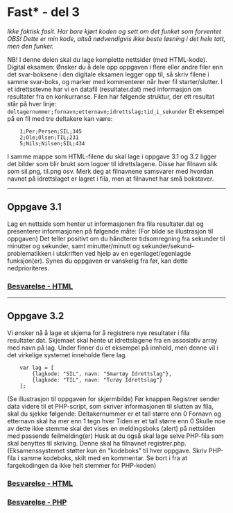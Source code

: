 # Fast* - del 3
*Ikke faktisk fasit. Har bare kjørt koden og sett om det funket som forventet*
*OBS! Dette er min kode, altså nødvendigvis ikke beste løsning i det hele tatt, men den funker.*

NB! I denne delen skal du lage komplette nettsider (med HTML-kode).
Digital eksamen: Ønsker du å dele opp oppgaven i flere eller andre filer enn det svar-boksene i den digitale eksamen legger opp til, så skriv filene i samme svar-boks, og marker med kommenterer når hver fil starter/slutter.
I et idrettsstevne har vi en datafil (resultater.dat) med informasjon om resultater fra en konkurranse. Filen har følgende struktur, der ett resultat står på hver linje:
`deltagernummer;fornavn;etternavn;idrettslag;tid_i_sekunder`
Et eksempel på en fil med tre deltakere kan være:
```
    1;Per;Persen;SIL;345
    2;Ole;Olsen;TIL;231
    5;Nils;Nilsen;SIL;434
```
I samme mappe som HTML-filene du skal lage i oppgave 3.1 og 3.2 ligger det bilder som blir brukt som logoer til idrettslagene. Disse har filnavn slik som sil.png, til.png osv. Merk deg at filnavnene samsvarer med hvordan navnet på idrettslaget er lagret i fila, men at filnavnet har små bokstaver.

---

## Oppgave 3.1
Lag en nettside som henter ut informasjonen fra fila resultater.dat og presenterer informasjonen på følgende måte:
(For bilde se illustrasjon til oppgaven)
Det teller positivt om du håndterer tidsomregning fra sekunder til minutter og sekunder, samt minutter/minutt og sekunder/sekund–problematikken i utskriften ved hjelp av en egenlaget/egenlagde funksjon(er). Synes du oppgaven er vanskelig fra før, kan dette nedprioriteres.

### [Besvarelse - HTML](del-3-1.html)

---

## Oppgave 3.2
Vi ønsker nå å lage et skjema for å registrere nye resultater i fila resultater.dat. Skjemaet skal hente ut idrettslagene fra en assosiativ array med navn på lag. Under finner du et eksempel på innhold, men denne vil i det virkelige systemet inneholde flere lag.
```
    var lag = [
        {lagkode: "SIL", navn: "Smartøy Idrettslag"}, 
        {lagkode: "TIL", navn: "Turøy Idrettslag"}
    ];
```
(Se illustrasjon til oppgaven for skjermbilde)
Før knappen Registrer sender data videre til et PHP-script, som skriver informasjonen til slutten av fila, skal du sjekke følgende:
Deltakernummer er et tall større enn 0
Fornavn og etternavn skal ha mer enn 1 tegn hver
Tiden er et tall større enn 0
Skulle noe av dette ikke stemme skal det vises en meldingsboks (alert) på nettsiden med passende feilmelding(er)
Husk at du også skal lage selve PHP-fila som skal benyttes til skriving. Denne skal ha filnavnet registrer.php.
(Eksamenssystemet støtter kun én "kodeboks" til hver oppgave. Skriv PHP-fila i samme kodeboks, skilt med en kommentar. Se bort i fra at fargekodingen da ikke helt stemmer for PHP-koden)

### [Besvarelse - HTML](del-3-2.html)
### [Besvarelse - PHP](register.php)